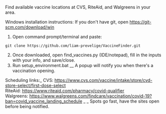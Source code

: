 Find available vaccine locations at CVS, RiteAid, and Walgreens in your area.

Windows installation instructions:
If you don't have git, open https://git-scm.com/download/win

1. Open command prompt/terminal and paste:
```
git clone https://github.com/liam-prevelige/VaccineFinder.git
```
2. Once downloaded, open find_vaccines.py (IDE/notepad), fill in the inputs with your info, and save/close.
3. Run setup_environment.bat
__
A popup will notify you when there's a vaccination opening.


Scheduling links:_
CVS: https://www.cvs.com/vaccine/intake/store/cvd-store-select/first-dose-select <br />
RiteAid: https://www.riteaid.com/pharmacy/covid-qualifier <br />
Walgreens: https://www.walgreens.com/findcare/vaccination/covid-19?ban=covid_vaccine_landing_schedule _
_
Spots go fast, have the sites open before being notified.

